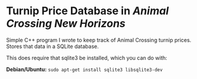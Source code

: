 # Turnip Price Database in *Animal Crossing New Horizons*

Simple C++ program I wrote to keep track of Animal Crossing turnip prices. Stores that data in a SQLite database.

This does require that sqlite3 be installed, which you can do with:

**Debian/Ubuntu:**
`sudo apt-get install sqlite3 libsqlite3-dev`
